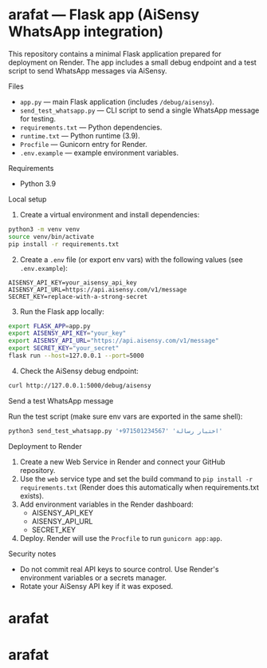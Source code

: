# arafat — Flask app (AiSensy WhatsApp integration)

This repository contains a minimal Flask application prepared for deployment on Render. The app includes a small debug endpoint and a test script to send WhatsApp messages via AiSensy.

Files
- `app.py` — main Flask application (includes `/debug/aisensy`).
- `send_test_whatsapp.py` — CLI script to send a single WhatsApp message for testing.
- `requirements.txt` — Python dependencies.
- `runtime.txt` — Python runtime (3.9).
- `Procfile` — Gunicorn entry for Render.
- `.env.example` — example environment variables.

Requirements
- Python 3.9

Local setup
1. Create a virtual environment and install dependencies:

```bash
python3 -m venv venv
source venv/bin/activate
pip install -r requirements.txt
```

2. Create a `.env` file (or export env vars) with the following values (see `.env.example`):

```
AISENSY_API_KEY=your_aisensy_api_key
AISENSY_API_URL=https://api.aisensy.com/v1/message
SECRET_KEY=replace-with-a-strong-secret
```

3. Run the Flask app locally:

```bash
export FLASK_APP=app.py
export AISENSY_API_KEY="your_key"
export AISENSY_API_URL="https://api.aisensy.com/v1/message"
export SECRET_KEY="your_secret"
flask run --host=127.0.0.1 --port=5000
```

4. Check the AiSensy debug endpoint:

```bash
curl http://127.0.0.1:5000/debug/aisensy
```

Send a test WhatsApp message

Run the test script (make sure env vars are exported in the same shell):

```bash
python3 send_test_whatsapp.py '+971501234567' 'اختبار رسالة'
```

Deployment to Render
1. Create a new Web Service in Render and connect your GitHub repository.
2. Use the `web` service type and set the build command to `pip install -r requirements.txt` (Render does this automatically when requirements.txt exists).
3. Add environment variables in the Render dashboard:
   - AISENSY_API_KEY
   - AISENSY_API_URL
   - SECRET_KEY
4. Deploy. Render will use the `Procfile` to run `gunicorn app:app`.

Security notes
- Do not commit real API keys to source control. Use Render's environment variables or a secrets manager.
- Rotate your AiSensy API key if it was exposed.
# arafat
# arafat
